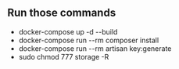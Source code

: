 ## Run those commands
- docker-compose up -d --build
- docker-compose run --rm composer install
- docker-compose run --rm artisan key:generate
- sudo chmod 777 storage -R